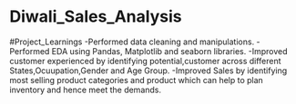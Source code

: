 # Diwali_Sales_Analysis
#Project_Learnings
-Performed data cleaning and manipulations.
-Performed EDA using Pandas, Matplotlib and seaborn libraries. 
-Improved customer experienced by identifying potential,customer across different States,Ocuupation,Gender and Age Group.
-Improved Sales by identifying most selling product categories and product which can help to plan inventory and hence meet the demands.
